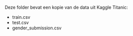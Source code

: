 Deze folder bevat een kopie van de data uit Kaggle Titanic:
- train.csv
- test.csv
- gender_submission.csv

